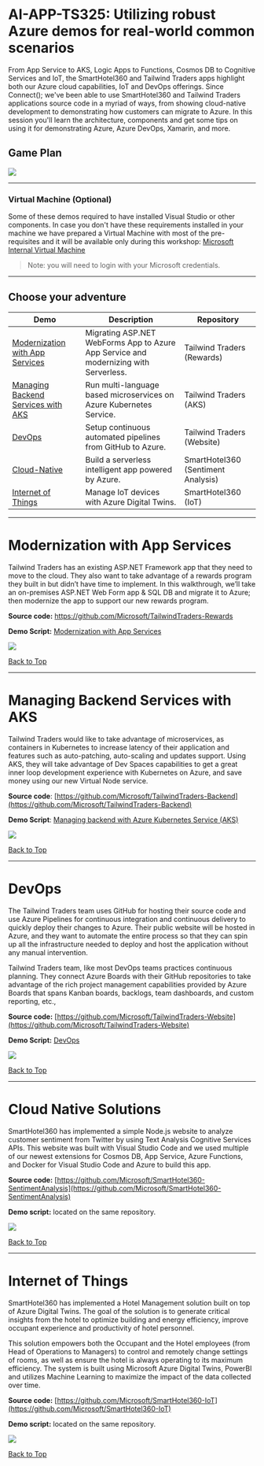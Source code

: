 
# AI-APP-TS325: Utilizing robust Azure demos for real-world common scenarios

From App Service to AKS, Logic Apps to Functions, Cosmos DB to Cognitive Services and IoT, the SmartHotel360 and Tailwind Traders apps highlight both our Azure cloud capabilities, IoT and DevOps offerings. Since Connect(); we've been able to use SmartHotel360 and Tailwind Traders applications source code in a myriad of ways, from showing cloud-native development to demonstrating how customers can migrate to Azure. In this session you'll learn the architecture, components and get some tips on using it for demonstrating Azure, Azure DevOps, Xamarin, and more.

## Game Plan

![](Images/gameplan.png)

-------------------------
### Virtual Machine (Optional)

Some of these demos required to have installed Visual Studio or other components. In case you don't have these requirements installed in your machine we have prepared a Virtual Machine with most of the pre-requisites and it will be available only during this workshop: [Microsoft Internal Virtual Machine](https://labondemand.com/LabProfile/51864)

> Note: you will need to login with your Microsoft credentials.

-------------------------
## Choose your adventure

| Demo​                               | Description​                                                                           | Repository​                         |
|------------------------------------|---------------------------------------------------------------------------------------|------------------------------------|
| [Modernization with App Services](#modernization-with-app-services)​    | Migrating ASP.NET WebForms App to Azure App Service and modernizing with Serverless. ​ | Tailwind Traders (Rewards)​         |
| [Managing Backend Services with AKS](#managing-backend-services-with-aks)​ | Run multi-language based microservices on Azure Kubernetes Service. ​                  | Tailwind Traders (AKS)​             |
| [DevOps](#devops)​                             | Setup continuous automated pipelines from GitHub to Azure.​                            | Tailwind Traders (Website)​         |
| [Cloud-Native](#cloud-native-solutions)​                       | Build a serverless intelligent app powered by Azure.​                                  | SmartHotel360 (Sentiment Analysis)​ |
| [Internet of Things](#internet-of-things)​                 | Manage IoT devices with Azure Digital Twins.​                                          | SmartHotel360 (IoT)​                |

-------------------------
# Modernization with App Services
 
Tailwind Traders has an existing ASP.NET Framework app that they need to move to the cloud. They also want to take advantage of a rewards program they built in but didn’t have time to implement. In this walkthrough, we’ll take an on-premises ASP.NET Web Form app & SQL DB and migrate it to Azure; then modernize the app to support our new rewards program.
 
**Source code:** https://github.com/Microsoft/TailwindTraders-Rewards

**Demo Script:** [Modernization with App Services](https://github.com/Microsoft/TailwindTraders/tree/master/Documents/DemoScripts/Modernizing%20.NET%20Apps#modernizing-net-apps)

![](Images/appservice.png)

[Back to Top](#choose-your-adventure)

-------------------------
# Managing Backend Services with AKS

Tailwind Traders would like to take advantage of microservices, as containers in Kubernetes to increase latency of their application and features such as auto-patching, auto-scaling and updates support. Using AKS, they will take advantage of Dev Spaces capabilities to get a great inner loop development experience with Kubernetes on Azure, and save money using our new Virtual Node service.

**Source code**: [https://github.com/Microsoft/TailwindTraders-Backend](https://github.com/Microsoft/TailwindTraders-Backend)

**Demo Script**: [Managing backend with Azure Kubernetes Service (AKS)](https://github.com/Microsoft/TailwindTraders/tree/master/Documents/DemoScripts/Managing%20backend%20with%20Azure%20Kubernetes%20Service%20(AKS))

![](Images/TTWeb.png)

[Back to Top](#choose-your-adventure)

-------------------------
# DevOps

The Tailwind Traders team uses GitHub for hosting their source code and use Azure Pipelines for continuous integration and continuous delivery to quickly deploy their changes to Azure. Their public website will be hosted in Azure, and they want to automate the entire process so that they can spin up all the infrastructure needed to deploy and host the application without any manual intervention.

Tailwind Traders team, like most DevOps teams practices continuous planning. They connect Azure Boards with their GitHub repositories to take advantage of the rich project management capabilities provided by Azure Boards that spans Kanban boards, backlogs, team dashboards, and custom reporting, etc.,

**Source code:** [https://github.com/Microsoft/TailwindTraders-Website](https://github.com/Microsoft/TailwindTraders-Website)

**Demo Script:** [DevOps](https://github.com/Microsoft/TailwindTraders/tree/master/Documents/DemoScripts/Integrating%20Azure%20Pipelines%2C%20GitHub%20and%20Azure%20Boards#integrating-azure-pipelines-github-and-azure-boards)

![](Images/GHAzureDevOps.png)

[Back to Top](#choose-your-adventure)

-------------------------
# Cloud Native Solutions

SmartHotel360 has implemented a simple Node.js website to analyze customer sentiment from Twitter by using Text Analysis Cognitive Services APIs. This website was built with Visual Studio Code and we used multiple of our newest extensions for Cosmos DB, App Service, Azure Functions, and Docker for Visual Studio Code and Azure to build this app.

**Source code:** [https://github.com/Microsoft/SmartHotel360-SentimentAnalysis](https://github.com/Microsoft/SmartHotel360-SentimentAnalysis)

**Demo script:** located on the same repository.

![](Images/SH360SentimentWeb.png)

[Back to Top](#choose-your-adventure)

-------------------------
# Internet of Things

SmartHotel360 has implemented a Hotel Management solution built on top of Azure Digital Twins. The goal of the solution is to generate critical insights from the hotel to optimize building and energy efficiency, improve occupant experience and productivity of hotel personnel.

This solution empowers both the Occupant and the Hotel employees (from Head of Operations to Managers) to control and remotely change settings of rooms, as well as ensure the hotel is always operating to its maximum efficiency. The system is built using Microsoft Azure Digital Twins, PowerBI and utilizes Machine Learning to maximize the impact of the data collected over time.

**Source code:** [https://github.com/Microsoft/SmartHotel360-IoT](https://github.com/Microsoft/SmartHotel360-IoT)

**Demo script:** located on the same repository.

![](Images/SH360IOT.png)

[Back to Top](#choose-your-adventure)
